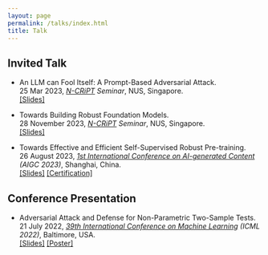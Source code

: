 ```yaml
---
layout: page
permalink: /talks/index.html
title: Talk
---
```


## Invited Talk
- An LLM can Fool Itself: A Prompt-Based Adversarial Attack. <br/> 25 Mar 2023, *[N-CRiPT]((https://ncript.comp.nus.edu.sg/)) Seminar*, NUS, Singapore. <br/> [[Slides]]()

- Towards Building Robust Foundation Models. <br/> 28 November 2023, *[N-CRiPT]((https://ncript.comp.nus.edu.sg/)) Seminar*, NUS, Singapore. <br/> [[Slides]](/file/talk/N-CRiPT_seminar_Xilie_Xu.pdf)

- Towards Effective and Efficient Self-Supervised Robust Pre-training. <br/> 26 August 2023, [*1st International Conference on AI-generated Content*](https://icaigc.org/) *(AIGC 2023)*, Shanghai, China. <br/> [[Slides]](/file/talk/Slides_AIGC23_Aug_26th_Formal.pdf) [[Certification]](/file/Certificate%20of%20invited%20speaker-Dr.%20XIlie%20Xu.pdf) 

## Conference Presentation
- Adversarial Attack and Defense for Non-Parametric Two-Sample Tests. <br/> 21 July 2022, [*39th International Conference on Machine Learning*](https://icml.cc/Conferences/2020) *(ICML 2022)*, Baltimore, USA. <br/> [[Slides]](https://icml.cc/media/icml-2022/Slides/17058_EBEjIND.pdf) [[Poster]](https://icml.cc/media/PosterPDFs/ICML%202022/aba3b6fd5d186d28e06ff97135cade7f.png?t=1657264555.9033003)